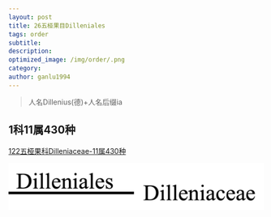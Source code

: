 ```yaml
---
layout: post
title: 26五桠果目Dilleniales
tags: order    
subtitle: 
description: 
optimized_image: /img/order/.png
category: 
author: ganlu1994  
---
```


> 人名Dillenius(德)+人名后缀ia

## 1科11属430种

[122五桠果科Dilleniaceae-11属430种](https://ganlu1994.github.io/122五桠果科Dilleniaceae/)

![](/img/phylo/64-26五桠果目.png)